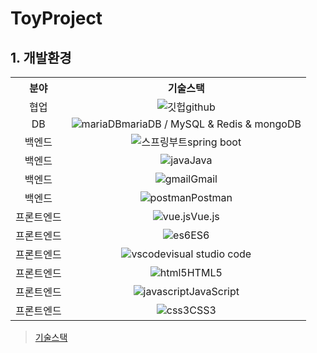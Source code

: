 # ToyProject

## 1. 개발환경

<table style="text-align: center">
    <tr>
    	<th>분야</th>
        <th>기술스택</th>
    </tr>
    <tr>
    	<td>협업</td>
        <td><img src="" alt="깃헙">github</td>
    </tr>
    <tr>
    	<td>DB</td>
        <td><img src="" alt="mariaDB">mariaDB / MySQL & Redis & mongoDB </td>
    </tr>
    <tr>
    	<td>백엔드</td>
        <td><img src="" alt="스프링부트">spring boot</td>        
    </tr>
    <tr>
    	<td>백엔드</td>
        <td><img src="" alt="java">Java</td>
    </tr>
    <tr>
    	<td>백엔드</td>
        <td><img src="" alt="gmail">Gmail</td>
    </tr>
    <tr>
    	<td>백엔드</td>
        <td><img src="" alt="postman">Postman</td>
    </tr>
    <tr>
    	<td>프론트엔드</td>
        <td><img src="" alt="vue.js">Vue.js</td>
    </tr>
    <tr>
    	<td>프론트엔드</td>
        <td><img src="" alt="es6">ES6</td>
    </tr>
    <tr>
    	<td>프론트엔드</td>
        <td><img src="" alt="vscode">visual studio code</td>
    </tr>
    <tr>
    	<td>프론트엔드</td>
        <td><img src="" alt="html5">HTML5</td>
    </tr>
    <tr>
    	<td>프론트엔드</td>
        <td><img src="" alt="javascript">JavaScript</td>
    </tr>
    <tr>
    	<td>프론트엔드</td>
        <td><img src="" alt="css3">CSS3</td>
    </tr>
</table>

> <a href="https://stackshare.io/tools/top">기술스택</a>

